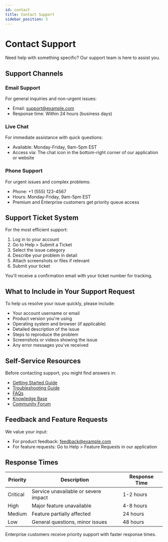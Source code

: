 ```yaml
---
id: contact
title: Contact Support
sidebar_position: 5
---
```


# Contact Support

Need help with something specific? Our support team is here to assist you.

## Support Channels

### Email Support

For general inquiries and non-urgent issues:
- Email: support@example.com
- Response time: Within 24 hours (business days)

### Live Chat

For immediate assistance with quick questions:
- Available: Monday-Friday, 9am-5pm EST
- Access via: The chat icon in the bottom-right corner of our application or website

### Phone Support

For urgent issues and complex problems:
- Phone: +1 (555) 123-4567
- Hours: Monday-Friday, 9am-5pm EST
- Premium and Enterprise customers get priority queue access

## Support Ticket System

For the most efficient support:

1. Log in to your account
2. Go to Help > Submit a Ticket
3. Select the issue category
4. Describe your problem in detail
5. Attach screenshots or files if relevant
6. Submit your ticket

You'll receive a confirmation email with your ticket number for tracking.

## What to Include in Your Support Request

To help us resolve your issue quickly, please include:

- Your account username or email
- Product version you're using
- Operating system and browser (if applicable)
- Detailed description of the issue
- Steps to reproduce the problem
- Screenshots or videos showing the issue
- Any error messages you've received

## Self-Service Resources

Before contacting support, you might find answers in:

- [Getting Started Guide](./getting-started.md)
- [Troubleshooting Guide](./troubleshooting.md)
- [FAQs](./faqs.md)
- [Knowledge Base](https://example.com/knowledge)
- [Community Forum](https://example.com/forum)

## Feedback and Feature Requests

We value your input:

- For product feedback: feedback@example.com
- For feature requests: Go to Help > Feature Requests in our application

## Response Times

| Priority | Description | Response Time |
|----------|-------------|---------------|
| Critical | Service unavailable or severe impact | 1-2 hours |
| High | Major feature unavailable | 4-8 hours |
| Medium | Feature partially affected | 24 hours |
| Low | General questions, minor issues | 48 hours |

Enterprise customers receive priority support with faster response times. 